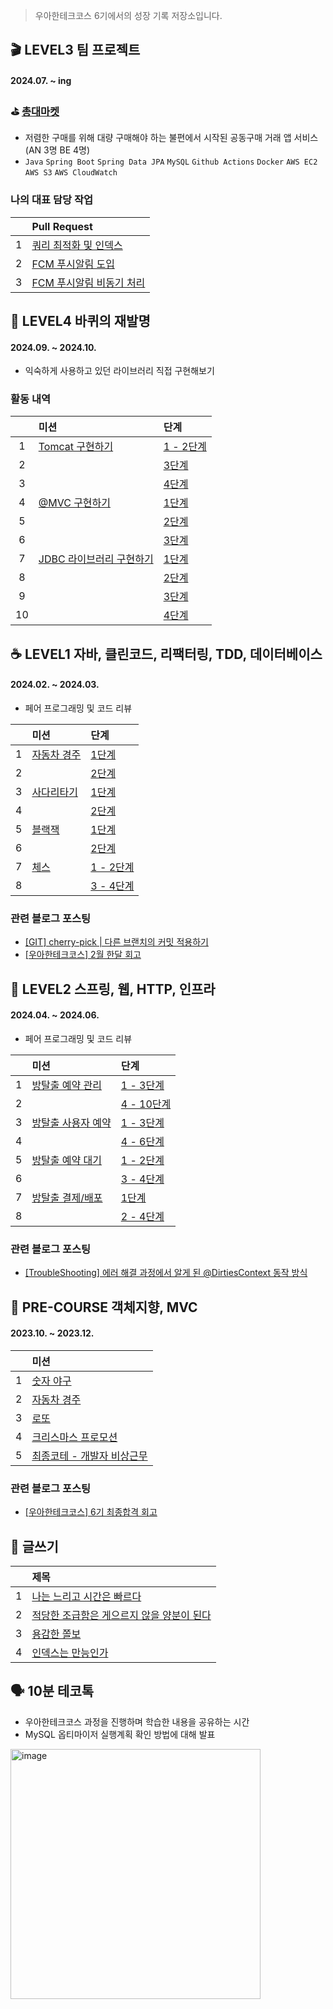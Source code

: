 > 우아한테크코스 6기에서의 성장 기록 저장소입니다.

## 🎬 LEVEL3 팀 프로젝트
#### 2024.07. ~ ing

### ⛳️ [총대마켓](https://github.com/woowacourse-teams/2024-chongdae-market)
- 저렴한 구매를 위해 대량 구매해야 하는 불편에서 시작된 공동구매 거래 앱 서비스 (AN 3명 BE 4명)
- `Java` `Spring Boot` `Spring Data JPA` `MySQL` `Github Actions` `Docker` `AWS EC2` `AWS S3` `AWS CloudWatch`

### 나의 대표 담당 작업
|  | Pull Request |
|:--:|:--------|
| 1 | [쿼리 최적화 및 인덱스](https://github.com/woowacourse-teams/2024-chongdae-market/pull/578) |
| 2 | [FCM 푸시알림 도입](https://github.com/woowacourse-teams/2024-chongdae-market/pull/605) |
| 3 | [FCM 푸시알림 비동기 처리](https://github.com/woowacourse-teams/2024-chongdae-market/pull/654) |

## 🎡 LEVEL4 바퀴의 재발명
#### 2024.09. ~ 2024.10.
- 익숙하게 사용하고 있던 라이브러리 직접 구현해보기

### 활동 내역
|  | 미션                     | 단계                                                  |
|:--:|:---------------------------|:-----------------------------------------------------|
| 1 | [Tomcat 구현하기](https://github.com/woowacourse/java-http/tree/helenason)          | [1 - 2단계](https://github.com/woowacourse/java-http/pull/579)      |
| 2 |                             | [3단계](https://github.com/woowacourse/java-http/pull/648)      |
| 3 |                             | [4단계](https://github.com/woowacourse/java-http/pull/755)      |
| 4 | [@MVC 구현하기](https://github.com/woowacourse/java-mvc/tree/helenason)            | [1단계](https://github.com/woowacourse/java-mvc/pull/694)       |
| 5 |                             | [2단계](https://github.com/woowacourse/java-mvc/pull/784)       |
| 6 |                             | [3단계](https://github.com/woowacourse/java-mvc/pull/865)       |
| 7 | [JDBC 라이브러리 구현하기](https://github.com/woowacourse/java-jdbc/tree/helenason) | [1단계](https://github.com/woowacourse/java-jdbc/pull/645)      |
| 8 |                             | [2단계](https://github.com/woowacourse/java-jdbc/pull/743)      |
| 9 |                             | [3단계](https://github.com/woowacourse/java-jdbc/pull/780)      |
| 10 |                             | [4단계](https://github.com/woowacourse/java-jdbc/pull/923)      |

## ☕️ LEVEL1 자바, 클린코드, 리팩터링, TDD, 데이터베이스
#### 2024.02. ~ 2024.03.
- 페어 프로그래밍 및 코드 리뷰

|  | 미션           | 단계                                                  |
|:--:|:----------------|:--------------------------------------------------|
| 1 | [자동차 경주](https://github.com/woowacourse/java-racingcar/tree/helenason) | [1단계](https://github.com/woowacourse/java-racingcar/pull/653) |
| 2 |                | [2단계](https://github.com/woowacourse/java-racingcar/pull/791) |
| 3 | [사다리타기](https://github.com/woowacourse/java-ladder/tree/helenason) | [1단계](https://github.com/woowacourse/java-ladder/pull/316)    |
| 4 |                | [2단계](https://github.com/woowacourse/java-ladder/pull/408)    |
| 5 | [블랙잭](https://github.com/woowacourse/java-blackjack/tree/helenason)     | [1단계](https://github.com/woowacourse/java-blackjack/pull/657) |
| 6 |                | [2단계](https://github.com/woowacourse/java-blackjack/pull/715) |
| 7 | [체스](https://github.com/woowacourse/java-chess/tree/helenason)       | [1 - 2단계](https://github.com/woowacourse/java-chess/pull/700)     |
| 8 |                | [3 - 4단계](https://github.com/woowacourse/java-chess/pull/811)     |

### 관련 블로그 포스팅
- [[GIT] cherry-pick | 다른 브랜치의 커밋 적용하기](https://helenason.tistory.com/6)
- [[우아한테크코스] 2월 한달 회고](https://helenason.tistory.com/7)

## 🍃 LEVEL2 스프링, 웹, HTTP, 인프라
#### 2024.04. ~ 2024.06.
- 페어 프로그래밍 및 코드 리뷰

|  | 미션                | 단계                                                   |
|:--:|:--------------------|:---------------------------------------------------------------------|
| 1 | [방탈출 예약 관리](https://github.com/woowacourse/spring-roomescape-admin/tree/helenason) | [1 - 3단계](https://github.com/woowacourse/spring-roomescape-admin/pull/49) |
| 2 |                     | [4 - 10단계](https://github.com/woowacourse/spring-roomescape-admin/pull/96) |
| 3 | [방탈출 사용자 예약](https://github.com/woowacourse/spring-roomescape-member/tree/helenason) | [1 - 3단계](https://github.com/woowacourse/spring-roomescape-member/pull/35) |
| 4 |                     | [4 - 6단계](https://github.com/woowacourse/spring-roomescape-member/pull/113) |
| 5 | [방탈출 예약 대기](https://github.com/woowacourse/spring-roomescape-waiting/tree/helenason) | [1 - 2단계](https://github.com/woowacourse/spring-roomescape-waiting/pull/72) |
| 6 |                     | [3 - 4단계](https://github.com/woowacourse/spring-roomescape-waiting/pull/143) |
| 7 | [방탈출 결제/배포](https://github.com/woowacourse/spring-roomescape-payment/tree/helenason) | [1단계](https://github.com/woowacourse/spring-roomescape-payment/pull/34) |
| 8 |                     | [2 - 4단계](https://github.com/woowacourse/spring-roomescape-payment/pull/123) |

### 관련 블로그 포스팅
- [[TroubleShooting] 에러 해결 과정에서 알게 된 @DirtiesContext 동작 방식](https://helenason.tistory.com/8)

## 🌱 PRE-COURSE 객체지향, MVC
#### 2023.10. ~ 2023.12.

|  | 미션               |
|:--:|:----------------|
| 1 | [숫자 야구](https://github.com/helenason/java-baseball-6/tree/helenason)      |
| 2 | [자동차 경주](https://github.com/helenason/java-racingcar-6/tree/helenason)   |
| 3 | [로또](https://github.com/helenason/java-lotto-6/tree/helenason)             |
| 4 | [크리스마스 프로모션](https://github.com/helenason/java-christmas-6-helenason) |
| 5 | [최종코테 - 개발자 비상근무](https://github.com/helenason/java-oncall-6-helenason)      |

### 관련 블로그 포스팅
- [[우아한테크코스] 6기 최종합격 회고](https://helenason.tistory.com/5)

## 📝 글쓰기
|   | 제목                                |
|:--:|:---------------------------------|
| 1 | [나는 느리고 시간은 빠르다](https://github.com/helenason/woowa-writing/blob/step4/LEVEL1.md) |
| 2 | [적당한 조급함은 게으르지 않을 양분이 된다](https://github.com/helenason/woowa-writing/blob/step4/LEVEL2.md) |
| 3 | [용감한 쫄보](https://github.com/helenason/woowa-writing/blob/step4/LEVEL3.md) |
| 4 | [인덱스는 만능인가](https://github.com/helenason/woowa-writing/blob/step4/LEVEL4.md) |

## 🗣️ 10분 테코톡
- 우아한테크코스 과정을 진행하며 학습한 내용을 공유하는 시간
- MySQL 옵티마이저 실행계획 확인 방법에 대해 발표

<a href="https://youtu.be/gcsu7ni3tBc?si=HBmrF8H4XE7VrRRc">
    <img src="https://github.com/user-attachments/assets/3e44d977-378a-4a74-a5ab-1096b72a2ba3" alt="image" width="400">
</a>
